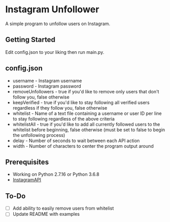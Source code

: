 # Instagram Unfollower

A simple program to unfollow users on Instagram.

## Getting Started

Edit config.json to your liking then run main.py.

## config.json

* username - Instagram username
* password - Instagram password
* removeUnfollowers - true if you'd like to remove only users that don't follow you, false otherwise
* keepVerified - true if you'd like to stay following all verified users regardless if they follow you, false otherwise
* whitelist - Name of a text file containing a username or user ID per line to stay following regardless of the above criteria
* whitelistAll - true if you'd like to add all currently followed users to the whitelist before beginning, false otherwise (must be set to false to begin the unfollowing process)
* delay - Number of seconds to wait between each API action
* width - Number of characters to center the program output around

## Prerequisites

* Working on Python 2.7.16 or Python 3.6.8
* [InstagramAPI](https://github.com/LevPasha/Instagram-API-python)

## To-Do

- [ ] Add ability to easily remove users from whitelist
- [ ] Update README with examples